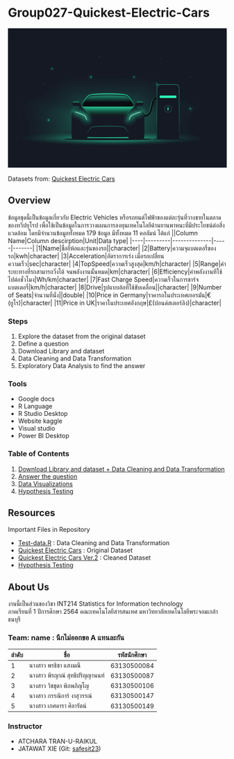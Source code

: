 # Group027-Quickest-Electric-Cars

![EV car](EVcar.jpeg)

Datasets from: [Quickest Electric Cars](https://www.kaggle.com/kkhandekar/quickest-electric-cars-ev-database?select=Quickestelectriccars-EVDatabase.csv)

## Overview
ข้อมูลชุดนี้เป็นข้อมูลเกี่ยวกับ Electric Vehicles หรือรถยนต์ไฟฟ้าของแต่ละรุ่นที่วางขายในตลาดของทวีปยุโรป เพื่อใช้เป็นข้อมูลในการวางแผนการลงทุนเทคโนโลยีด้านยานพาหนะที่มีประโยชน์ต่อสิ่งแวดล้อม
โดยมีจำนวนข้อมูลทั้งหมด 179 ข้อมูล มีทั้งหมด 11 คอลัมน์ ได้แก่ 
||Column Name|Column descirption|Unit|Data type|
|----|---------|--------------|-----|-------|
|1|Name|ชื่อยี่ห้อและรุ่นของรถ||character|
|2|Battery|ความจุแบตเตอรี่ของรถ|kwh|character|
|3|Acceleration|อัตราการเร่ง เมื่อรถเปลี่ยนความเร็ว|sec|character|
|4|TopSpeed|ความเร็วสูงสุด|km/h|character|
|5|Range|ค่าระยะทางที่รถสามารถวิ่งได้ จนพลังงานนั้นหมด|km|character|
|6|Efficiency|ค่าพลังงานทีใช้ไปต่อชั่วโมง|Wh/km|character|
|7|Fast Charge Speed|ความเร็วในการชาร์จแบตเตอรี่|km/h|character|
|8|Drive|รูปแบบล้อที่ใช้ขับเคลื่อน||character|
|9|Number of Seats|จำนวนที่นั่ง||double|
|10|Price in Germany|ราคารถในประเทศเยอรมัน|€(ยูโร)|character|
|11|Price in UK|ราคาในประเทศอังกฤษ|£(ปอนด์สเตอร์ลิง)|character| 

### Steps
1. Explore the dataset from the original dataset
2. Define a question
3. Download Library and dataset
4. Data Cleaning and Data Transformation
5. Exploratory Data Analysis to find the answer

### Tools
- Google docs
- R Language
- R Studio Desktop
- Website kaggle
- Visual studio
- Power BI Desktop

### Table of Contents
1. [Download Library and dataset + Data Cleaning and Data Transformation](./Cleaning.md)
2. [Answer the question](./Answer.md)
3. [Data Visualizations](https://app.powerbi.com/view?r=eyJrIjoiMzMyOWIyZDItY2U0Yi00YmUwLWI0M2EtOGVlYTI3ZTM1YzY3IiwidCI6IjZmNDQzMmRjLTIwZDItNDQxZC1iMWRiLWFjMzM4MGJhNjMzZCIsImMiOjEwfQ%3D%3D)
5. [Hypothesis Testing](./Hypothesis-testing.md)

## Resources
Important Files in Repository
* [Test-data.R](./R-code.R) : Data Cleaning and Data Transformation 
* [Quickest Electric Cars](./Quickestelectriccars-EVDatabase.csv) : Original Dataset
* [Quickest Electric Cars Ver.2](./Cleaned-data.csv) : Cleaned Dataset
* [Hypothesis Testing](./Hypothesis.R)

## About Us
งานนี้เป็นส่วนของวิชา INT214 Statistics for Information technology <br/> ภาคเรียนที่ 1 ปีการศึกษา 2564 คณะเทคโนโลยีสารสนเทศ มหาวิทยาลัยเทคโนโลยีพระจอมเกล้าธนบุรี

### Team: name : นึกไม่ออกขอ A แทนละกัน
|ลำดับ|ชื่อ|รหัสนักศึกษา|
|------|-------|----------|
|1| นางสาว พรธิชา    แสงมณี          |63130500084|
|2| นางสาว พิรญาณ์   สุทธิปริญญานนท์   |63130500087|
|3| นางสาว วิชชุตา    พิภพภิญโญ       |63130500106|
|4| นางสาว กรรณิการ์  งาสุวรรณ์         |63130500147|
|5| นางสาว เกศดารา  ศิลารัตน์           |63130500149|

### Instructor
- ATCHARA TRAN-U-RAIKUL
- JATAWAT XIE (Git: [safesit23](https://github.com/safesit23))



